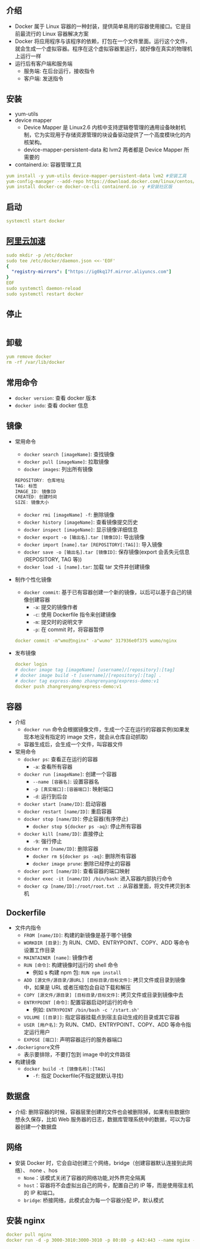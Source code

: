 ## 介绍

- Docker 属于 Linux 容器的一种封装，提供简单易用的容器使用接口。它是目前最流行的 Linux 容器解决方案
- Docker 将应用程序与该程序的依赖，打包在一个文件里面。运行这个文件，就会生成一个虚拟容器。程序在这个虚拟容器里运行，就好像在真实的物理机上运行一样
- 运行后有客户端和服务端
  - 服务端: 在后台运行，接收指令
  - 客户端: 发送指令

## 安装

- yum-utils
- device mapper
  - Device Mapper 是 Linux2.6 内核中支持逻辑卷管理的通用设备映射机制，它为实现用于存储资源管理的块设备驱动提供了一个高度模块化的内核架构。
  - device-mapper-persistent-data 和 lvm2 两者都是 Device Mapper 所需要的
- containerd.io: 容器管理工具

```yml
yum install -y yum-utils device-mapper-persistent-data lvm2 #安装工具
yum-config-manager --add-repo https://download.docker.com/linux/centos/docker-ce.repo #设置安装源
yum install docker-ce docker-ce-cli containerd.io -y #安装社区版
```

## 启动

```yml
systemctl start docker
```

## [阿里云加速](https://cr.console.aliyun.com/cn-shanghai/instances/mirrors)

```yml
sudo mkdir -p /etc/docker
sudo tee /etc/docker/daemon.json <<-'EOF'
{
  "registry-mirrors": ["https://ig0kq17f.mirror.aliyuncs.com"]
}
EOF
sudo systemctl daemon-reload
sudo systemctl restart docker
```

## 停止

```yml

```

## 卸载

```yml
yum remove docker
rm -rf /var/lib/docker
```

## 常用命令

- `docker version`: 查看 docker 版本
- `docker indo`: 查看 docker 信息

## 镜像

- 常用命令
  - `docker search [imageName]`: 查找镜像
  - `docker pull [imageName]`: 拉取镜像
  - `docker images`: 列出所有镜像
  ```js
  REPOSITORY: 仓库地址
  TAG: 标签
  IMAGE_ID: 镜像ID
  CREATED: 创建时间
  SIZE: 镜像大小
  ```
  - `docker rmi [imageName] -f`: 删除镜像
  - `docker history [imageName]`: 查看镜像提交历史
  - `docker inspect [imageName]`: 显示镜像详细信息
  - `docker export -o [输出名].tar [镜像ID]`: 导出镜像
  - `docker import [name].tar [REPOSITORY[:TAG]]`: 导入镜像
  - `docker save -o [输出名].tar [镜像ID]`: 保存镜像(export 会丢失元信息(REPOSITORY, TAG 等))
  - `docker load -i [name].tar`: 加载 tar 文件并创建镜像
- 制作个性化镜像
  - `docker commit`: 基于已有容器创建一个新的镜像，以后可以基于自己的镜像创建容器
    - `-a`: 提交的镜像作者
    - `-c`: 使用 Dockerfile 指令来创建镜像
    - `-m`: 提交时的说明文字
    - `-p`: 在 commit 时，将容器暂停
  ```yml
  docker commit -m"wmo的nginx" -a"wumo" 317936e0f375 wumo/nginx
  ```
- 发布镜像

  ```yml
  docker login
  # docker image tag [imageName] [username]/[repository]:[tag]
  # docker image build -t [username]/[repository]:[tag] .
  # docker tag express-demo zhangrenyang/express-demo:v1
  docker push zhangrenyang/express-demo:v1
  ```

## 容器

- 介绍
  - `docker run` 命令会根据镜像文件，生成一个正在运行的容器实例(如果发现本地没有指定的 image 文件，就会从仓库自动抓取)
  - 容器生成后，会生成一个文件，叫容器文件
- 常用命令
  - `docker ps`: 查看正在运行的容器
    - `-a`: 查看所有容器
  - `docker run [imageName]`: 创建一个容器
    - `--name [容器名]`: 设置容器名
    - `-p [真实端口]:[容器端口]`: 映射端口
    - `-d`: 运行到后台
  - `docker start [name/ID]`: 启动容器
  - `docker restart [name/ID]`: 重启容器
  - `docker stop [name/ID]`: 停止容器(有序停止)
    - `docker stop ${docker ps -aq}`: 停止所有容器
  - `docker kill [name/ID]`: 直接停止
    - `-9`: 强行停止
  - `docker rm [name/ID]`: 删除容器
    - `docker rm ${docker ps -aq}`: 删除所有容器
    - `docker image prune`: 删除已经停止的容器
  - `docker port [name/ID]`: 查看容器的端口映射
  - `docker exec -it [name/ID] /bin/bash`: 进入容器内部执行命令
  - `docker cp [name/ID]:/root/root.txt .`: 从容器里面，将文件拷贝到本机

## Dockerfile

- 文件内指令
  - `FROM [name/ID]`: 构建的新镜像是基于哪个镜像
  - `WORKDIR [目录]`: 为 RUN、CMD、ENTRYPOINT、COPY、ADD 等命令设置工作目录
  - `MAINTAINER [name]`: 镜像作者
  - `RUN [命令]`: 构建镜像时运行的 shell 命令
    - 例如 s 构建 npm 包: `RUN npm install`
  - `ADD [源文件/源目录/源URL] [目标目录/目标文件]`: 拷贝文件或目录到镜像中，如果是 URL 或者压缩包会自动下载和解压
  - `COPY [源文件/源目录] [目标目录/目标文件]`: 拷贝文件或目录到镜像中去
  - `ENTRYPOINT [命令]`: 配置容器启动时运行的命令
    - 例如: `ENTRYPOINT /bin/bash -c '/start.sh'`
  - `VOLUME [[目录]]`: 指定容器挂载点到宿主自动生成的目录或其它容器
  - `USER [用户名]`: 为 RUN、CMD、ENTRYPOINT、COPY、ADD 等命令指定运行用户
  - `EXPOSE [端口]`: 声明容器运行的服务器端口
- `.dockerignore`文件
  - 表示要排除，不要打包到 image 中的文件路径
- 构建镜像
  - `docker build -t [镜像名称]:[TAG]`
    - `-f`: 指定 Dockerfile(不指定就默认寻找)

## 数据盘

- 介绍: 删除容器的时候，容器层里创建的文件也会被删除掉，如果有些数据你想永久保存，比如 Web 服务器的日志，数据库管理系统中的数据，可以为容器创建一个数据盘

## 网络

- 安装 Docker 时，它会自动创建三个网络，bridge（创建容器默认连接到此网络）、 none 、hos
  - `None`：该模式关闭了容器的网络功能,对外界完全隔离
  - `host`：容器将不会虚拟出自己的网卡，配置自己的 IP 等，而是使用宿主机的 IP 和端口。
  - `bridge`: 桥接网络，此模式会为每一个容器分配 IP，默认模式

## 安装 nginx

```yml
docker pull nginx
docker run -d -p 3000-3010:3000-3010 -p 80:80 -p 443:443 --name nginx -v /nginx/html:/usr/share/nginx/html -v /nginx/conf/nginx.conf:/etc/nginx/nginx.conf -v /nginx/cert:/etc/nginx/cert -v /nginx/logs:/var/log/nginx nginx
```

<!--
dist/**,Dockerfile,default.conf

cd  /data/${JOB_BASE_NAME}
docker stop ${JOB_BASE_NAME}
docker rm -f ${JOB_BASE_NAME}
docker rmi $(docker images -f "dangling=true" -q)
docker rmi -f $(docker images -f "label=${JOB_BASE_NAME}" -q)
docker build -t ${JOB_BASE_NAME} .
docker run  --restart=always  --name ${JOB_BASE_NAME}   -p 25555:80 -d ${JOB_BASE_NAME}
 -->
